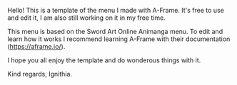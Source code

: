 Hello!
This is a template of the menu I made with A-Frame.
It's free to use and edit it, I am also still working on it in my free time.

This menu is based on the Sword Art Online Animanga menu.
To edit and learn how it works I recommend learning A-Frame with their documentation (https://aframe.io/).

I hope you all enjoy the template and do wonderous things with it.

Kind regards, Ignithia.
